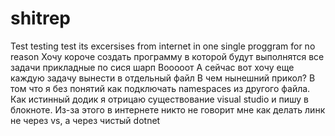 # shitrep
Test testing test
its excersises from internet in one single proggram for no reason
Хочу короче создать программу в которой будут выполнятся все задачи прикладные по сися шарп
Вооооот
А сейчас вот хочу еще каждую задачу вынести в отдельный файл
В чем нынешний прикол? В том что я без понятий как подключать namespaces из другого файла.
Как истинный додик я отрицаю существование visual studio и пишу в блокноте.
Из-за этого в интернете никто не говорит мне как делать линк не через vs, а через чистый dotnet
